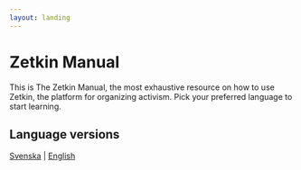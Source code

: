 ```yaml
---
layout: landing
---
```


# Zetkin Manual
This is The Zetkin Manual, the most exhaustive resource on how to use Zetkin,
the platform for organizing activism. Pick your preferred language to start
learning.

## Language versions
[Svenska](/sv) |
[English](/en)
